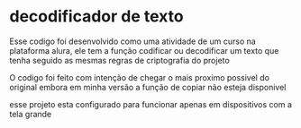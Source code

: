 <h1> decodificador de texto  </h1>
<p>Esse codigo foi desenvolvido como uma atividade de um curso na plataforma alura, ele tem a função codificar ou decodificar um texto que tenha seguido as mesmas regras de criptografia do projeto </p>
<p>O codigo foi feito com intenção de chegar o mais proximo possivel do original embora em minha versão a função de copiar não esteja disponivel </p>
<p>esse projeto esta configurado para funcionar apenas em dispositivos com a tela grande</p>
